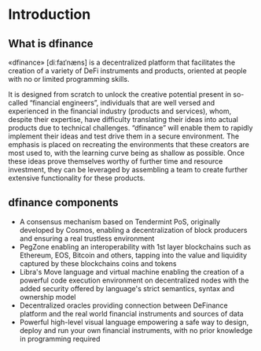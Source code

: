 # Introduction

## What is dfinance

«dfinance» \[diːfaɪˈnæns\] is a decentralized platform that facilitates the creation of a variety of DeFi instruments and products, oriented at people with no or limited programming skills.

It is designed from scratch to unlock the creative potential present in so-called “financial engineers”, individuals that are well versed and experienced in the financial industry \(products and services\), whom, despite their expertise, have difficulty translating their ideas into actual products due to technical challenges. “dfinance” will enable them to rapidly implement their ideas and test drive them in a secure environment. The emphasis is placed on recreating the environments that these creators are most used to, with the learning curve being as shallow as possible. Once these ideas prove themselves worthy of further time and resource investment, they can be leveraged by assembling a team to create further extensive functionality for these products.

## dfinance components

* A consensus mechanism based on Tendermint PoS, originally developed by Cosmos, enabling a decentralization of block producers and ensuring a real trustless environment
* PegZone enabling an interoperability with 1st layer blockchains such as Ethereum, EOS, Bitcoin and others, tapping into the value and liquidity captured by these blockchains coins and tokens
* Libra's Move language and virtual machine enabling the creation of a powerful code execution environment on decentralized nodes with the added security offered by language's strict semantics, syntax and ownership model
* Decentralized oracles providing connection between DeFinance platform and the real world financial instruments and sources of data
* Powerful high-level visual language empowering a safe way to design, deploy and run your own financial instruments, with no prior knowledge in programming required
